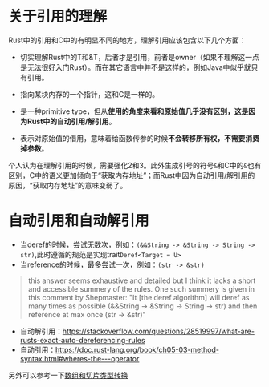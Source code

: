 # 关于引用的理解

Rust中的引用和C中的有明显不同的地方，理解引用应该包含以下几个方面：

* 切实理解Rust中的T和&T，后者才是引用，前者是owner（如果不理解这一点是无法很好入门Rust）。而在其它语言中并不是这样的，例如Java中似乎就只有引用。

* 指向某块内存的一个指针，这和C是一样的。
* 是一种primitive type，但从**使用的角度来看和原始值几乎没有区别，这是因为Rust中的自动引用/解引用**。
* 表示对原始值的借用，意味着给函数传参的时候**不会转移所有权，不需要消费掉参数**。

个人认为在理解引用的时候，需要强化2和3。此外生成引号的符号`&`和C中的`&`也有区别，C中的语义更加倾向于“获取内存地址”；而Rust中因为自动引用/解引用的原因，“获取内存地址”的意味变弱了。

# 自动引用和自动解引用


* 当deref的时候，尝试无数次，例如：`(&&String -> &String -> String -> str)`,此时遵循的规范是实现trait`Deref<Target = U>`
* 当reference的时候，最多尝试一次，例如：`(str -> &str)`

>this answer seems exhaustive and detailed but I think it lacks a short and accessible summery of the rules. One such summery is given in this comment by Shepmaster: "It [the deref algorithm] will deref as many times as possible (&&String -> &String -> String -> str) and then reference at max once (str -> &str)"



* 自动解引用：https://stackoverflow.com/questions/28519997/what-are-rusts-exact-auto-dereferencing-rules
* 自动引用：https://doc.rust-lang.org/book/ch05-03-method-syntax.html#wheres-the---operator



另外可以参考一下[数组和切片类型转换](./array_slice_coerce.md)


